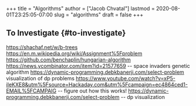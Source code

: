 +++
title = "Algorithms"
author = ["Jacob Chvatal"]
lastmod = 2020-08-01T23:25:05-07:00
slug = "algorithms"
draft = false
+++

## To Investigate {#to-investigate}

<https://shachaf.net/w/b-trees>
<https://en.m.wikipedia.org/wiki/Assignment%5Fproblem>
<https://github.com/benchaplin/hungarian-algorithm>
<https://news.ycombinator.com/item?id=21577659> -- space invaders genetic
algorithm
<https://dynamic-programming.debkbanerji.com/select-problem> visualization of
dp problems
<https://www.youtube.com/watch?v=xP5-iIeKXE8&utm%5Fsource=Hackaday.com&utm%5Fcampaign=ec4864ced1-EMAIL%5FCAMPAIG>
-- figure out how this works!
<https://dynamic-programming.debkbanerji.com/select-problem> -- dp visualization
